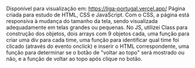 Disponível para visualização em: https://liga-portugal.vercel.app/
Página criada para estudo de HTML, CSS e JavaScript. 
Com o CSS, a página está responsiva à mudança do tamanho da tela, sendo visualizada adequadamente em telas grandes ou pequenas.
No JS, utilizei Class para construção dos objetos, dois arrays com 9 objetos cada, uma função para criar uma div para cada time, uma função para identificar qual time foi clicado (através do evento onclick) e inserir o HTML correspondente, uma função para determinar se o botão de "voltar ao topo" será mostrado ou não, e a função de voltar ao topo após clique no botão.

